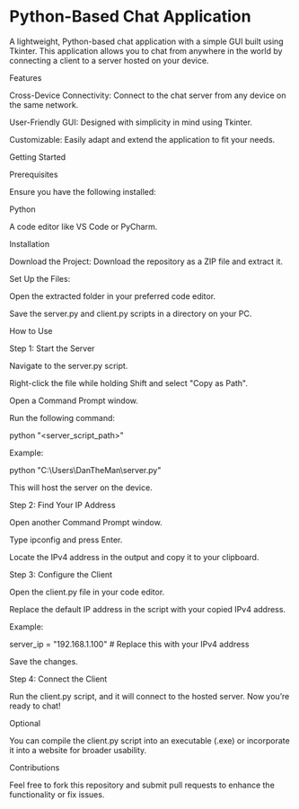 # Python-Based Chat Application

A lightweight, Python-based chat application with a simple GUI built using Tkinter. This application allows you to chat from anywhere in the world by connecting a client to a server hosted on your device.



Features

Cross-Device Connectivity: Connect to the chat server from any device on the same network.

User-Friendly GUI: Designed with simplicity in mind using Tkinter.

Customizable: Easily adapt and extend the application to fit your needs.

Getting Started

Prerequisites

Ensure you have the following installed:

Python

A code editor like VS Code or PyCharm.

Installation

Download the Project: Download the repository as a ZIP file and extract it.

Set Up the Files:

Open the extracted folder in your preferred code editor.

Save the server.py and client.py scripts in a directory on your PC.

How to Use

Step 1: Start the Server

Navigate to the server.py script.

Right-click the file while holding Shift and select "Copy as Path".

Open a Command Prompt window.

Run the following command:

python "<server_script_path>"

Example:

python "C:\Users\DanTheMan\server.py"

This will host the server on the device.



Step 2: Find Your IP Address

Open another Command Prompt window.

Type ipconfig and press Enter.

Locate the IPv4 address in the output and copy it to your clipboard.



Step 3: Configure the Client

Open the client.py file in your code editor.

Replace the default IP address in the script with your copied IPv4 address.

Example:

server_ip = "192.168.1.100"  # Replace this with your IPv4 address



Save the changes.

Step 4: Connect the Client

Run the client.py script, and it will connect to the hosted server. Now you’re ready to chat!

Optional

You can compile the client.py script into an executable (.exe) or incorporate it into a website for broader usability.

Contributions

Feel free to fork this repository and submit pull requests to enhance the functionality or fix issues.

